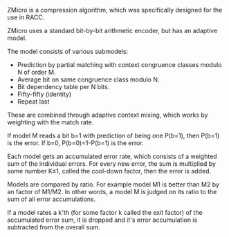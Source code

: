 ZMicro is a compression algorithm, which was specifically designed for the use
in RACC.

ZMicro uses a standard bit-by-bit arithmetic encoder, but has an adaptive
model.

The model consists of various submodels:

- Prediction by partial matching with context congruence classes modulo N of order M.
- Average bit on same congruence class modulo N.
- Bit dependency table per N bits.
- Fifty-fifty (identity)
- Repeat last

These are combined through adaptive context mixing, which works by weighting
with the match rate.

If model M reads a bit b=1 with prediction of being one P(b=1), then P(b=1) is
the error. If b=0, P(b=0)=1-P(b=1) is the error.

Each model gets an accumulated error rate, which consists of a weighted sum of
the individual errors. For every new error, the sum is multiplied by some
number K≤1, called the cool-down factor, then the error is added.

Models are compared by ratio. For example model M1 is better than M2 by an
factor of M1/M2. In other words, a model M is judged on its ratio to the sum of
all error accumulations.

If a model rates a k'th (for some factor k called the exit factor) of the
accumulated error sum, it is dropped and it's error accumulation is subtracted
from the overall sum.
